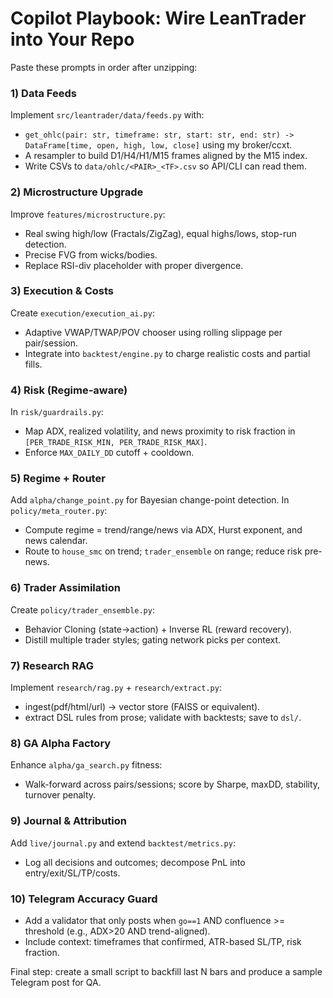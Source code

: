 # Copilot Playbook: Wire LeanTrader into Your Repo

Paste these prompts in order after unzipping:

### 1) Data Feeds
Implement `src/leantrader/data/feeds.py` with:
- `get_ohlc(pair: str, timeframe: str, start: str, end: str) -> DataFrame[time, open, high, low, close]` using my broker/ccxt.
- A resampler to build D1/H4/H1/M15 frames aligned by the M15 index.
- Write CSVs to `data/ohlc/<PAIR>_<TF>.csv` so API/CLI can read them.

### 2) Microstructure Upgrade
Improve `features/microstructure.py`:
- Real swing high/low (Fractals/ZigZag), equal highs/lows, stop-run detection.
- Precise FVG from wicks/bodies.
- Replace RSI-div placeholder with proper divergence.

### 3) Execution & Costs
Create `execution/execution_ai.py`:
- Adaptive VWAP/TWAP/POV chooser using rolling slippage per pair/session.
- Integrate into `backtest/engine.py` to charge realistic costs and partial fills.

### 4) Risk (Regime-aware)
In `risk/guardrails.py`:
- Map ADX, realized volatility, and news proximity to risk fraction in `[PER_TRADE_RISK_MIN, PER_TRADE_RISK_MAX]`.
- Enforce `MAX_DAILY_DD` cutoff + cooldown.

### 5) Regime + Router
Add `alpha/change_point.py` for Bayesian change-point detection.
In `policy/meta_router.py`:
- Compute regime = trend/range/news via ADX, Hurst exponent, and news calendar.
- Route to `house_smc` on trend; `trader_ensemble` on range; reduce risk pre-news.

### 6) Trader Assimilation
Create `policy/trader_ensemble.py`:
- Behavior Cloning (state→action) + Inverse RL (reward recovery).
- Distill multiple trader styles; gating network picks per context.

### 7) Research RAG
Implement `research/rag.py` + `research/extract.py`:
- ingest(pdf/html/url) → vector store (FAISS or equivalent).
- extract DSL rules from prose; validate with backtests; save to `dsl/`.

### 8) GA Alpha Factory
Enhance `alpha/ga_search.py` fitness:
- Walk-forward across pairs/sessions; score by Sharpe, maxDD, stability, turnover penalty.

### 9) Journal & Attribution
Add `live/journal.py` and extend `backtest/metrics.py`:
- Log all decisions and outcomes; decompose PnL into entry/exit/SL/TP/costs.

### 10) Telegram Accuracy Guard
- Add a validator that only posts when `go==1` AND confluence >= threshold (e.g., ADX>20 AND trend-aligned).
- Include context: timeframes that confirmed, ATR-based SL/TP, risk fraction.

Final step: create a small script to backfill last N bars and produce a sample Telegram post for QA.
